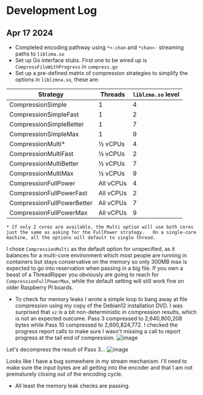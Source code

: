 # Development Log

## Apr 17 2024

- Completed encoding pathway using `*<-chan` and `*chan<-` streaming paths to `liblzma.so`
- Set up Go interface stubs.  First one to be wired up is `CompressFileWithProgress` in `compress.go`
- Set up a pre-defined matrix of compression strategies to simplify the options in `liblzmna.so`, these are:

|Strategy  | Threads  |  `liblzma.so` level |
|----------|----------|---------------------|
|CompressionSimple      | 1 |  4  |
|CompressionSimpleFast  | 1 |  2  |
|CompressionSimpleBetter| 1 |  7  |
|CompressionSimpleMax   | 1 |  9  |
|CompressionMulti*       | ½ vCPUs | 4 |
|CompressionMultiFast   | ½ vCPUs | 2 |
|CompressionMultiBetter | ½ vCPUs | 7 |
|CompressionMultiMax    | ½ vCPUs | 9 |
|CompressionFullPower         | All vCPUs | 4 |
|CompressionFullPowerFast     | All vCPUs | 2 |
|CompressionFullPowerBetter   | All vCPUs | 7 |
|CompressionFullPowerMax      | All vCPUs | 9 |

`* If only 2 cores are available, the Multi option will use both cores just the same as asking for the FullPower strategy.   On a single-core machine, all the options will default to single thread.`

I chose `CompressionMulti` as the default option for unspecified, as it balances for a multi-core environment which most people are running in containers but stays conservative on the memory so only 300MB max is expected to go into reservation when passing in a big file.   If you own a beast of a ThreadRipper you obviously are going to reach for `CompressionFullPowerMax`, while the default setting will still work fine on older Raspberry PI boards.

- To check for memory leaks I wrote a simple loop to bang away at file compression using my copy of the Debian12 installation DVD.  I was surprised that `xz` is a bit non-deterministic in compression results, which is not an expected outcome.   Pass 3 compressed to 2,640,800,208 bytes while Pass 10 compressed to 2,600,824,772.   I checked the progress report calls to make sure I wasn't missing a call to report progress at the tail end of compression.
![image](https://github.com/christoofar/safexz/assets/5059144/0ff252d7-41b6-4d9f-8afc-d781d095d6d4)

Let's decompress the result of Pass 3...
![image](https://github.com/christoofar/safexz/assets/5059144/334658d3-1134-4f14-999b-c68d32c0d598)

Looks like I have a bug somewhere in my stream mechanism.   I'll need to make sure the input bytes are all getting into the encoder and that I am not prematurely closing out of the encoding cycle.

- All least the memory leak checks are passing.
